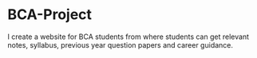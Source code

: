 # BCA-Project
I create a website for BCA students from where students can get relevant notes, syllabus, previous year question papers and career guidance.
